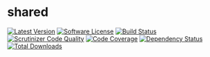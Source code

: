 # shared
[![Latest Version](https://img.shields.io/github/release/zenapply/shared.svg?style=flat-square)](https://github.com/zenapply/shared/releases)
[![Software License](https://img.shields.io/badge/license-MIT-brightgreen.svg?style=flat-square)](LICENSE.md)
[![Build Status](https://travis-ci.org/zenapply/shared.svg?branch=master)](https://travis-ci.org/zenapply/shared)
[![Scrutinizer Code Quality](https://scrutinizer-ci.com/g/zenapply/shared/badges/quality-score.png?b=master)](https://scrutinizer-ci.com/g/zenapply/shared/?branch=master)
[![Code Coverage](https://scrutinizer-ci.com/g/zenapply/shared/badges/coverage.png?b=master)](https://scrutinizer-ci.com/g/zenapply/shared/?branch=master)
[![Dependency Status](https://www.versioneye.com/user/projects/56f3252c35630e0029db0187/badge.svg?style=flat)](https://www.versioneye.com/user/projects/56f3252c35630e0029db0187)
[![Total Downloads](https://img.shields.io/packagist/dt/zenapply/shared.svg?style=flat-square)](https://packagist.org/packages/zenapply/shared)

